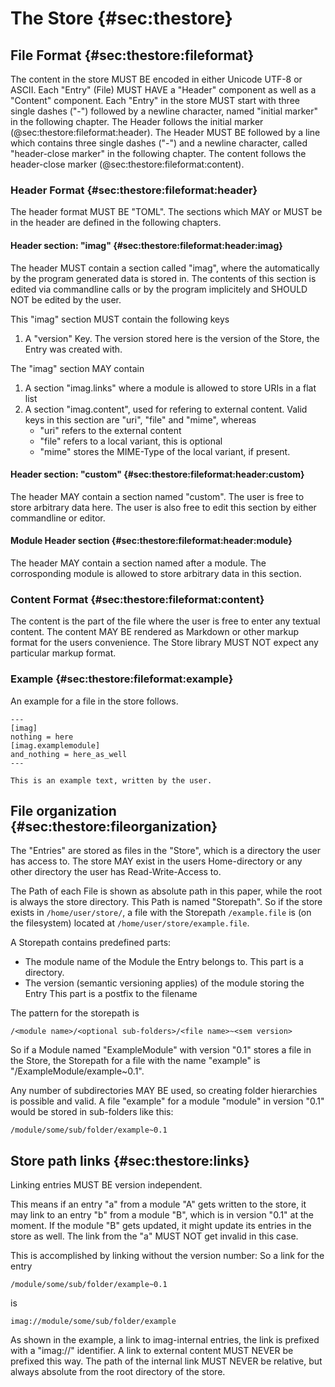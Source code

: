 # The Store {#sec:thestore}

## File Format {#sec:thestore:fileformat}

The content in the store MUST BE encoded in either Unicode UTF-8 or ASCII.
Each "Entry" (File) MUST HAVE a "Header" component as well as a "Content"
component.
Each "Entry" in the store MUST start with three single dashes ("-") followed
by a newline character, named "initial marker" in the following chapter.
The Header follows the initial marker (@sec:thestore:fileformat:header).
The Header MUST BE followed by a line which contains three single dashes ("-")
and a newline character, called "header-close marker" in the following
chapter.
The content follows the header-close marker (@sec:thestore:fileformat:content).

### Header Format {#sec:thestore:fileformat:header}

The header format MUST BE "TOML".
The sections which MAY or MUST be in the header are defined in the following
chapters.

#### Header section: "imag" {#sec:thestore:fileformat:header:imag}

The header MUST contain a section called "imag", where the automatically by the
program generated data is stored in.
The contents of this section is edited via commandline calls or by the
program implicitely and SHOULD NOT be edited by the user.

This "imag" section MUST contain the following keys

1. A "version" Key. The version stored here is the version of the Store, the
   Entry was created with.

The "imag" section MAY contain

1. A section "imag.links" where a module is allowed to store URIs in a flat
   list
1. A section "imag.content", used for refering to external content.
   Valid keys in this section are "uri", "file" and "mime", whereas
     - "uri" refers to the external content
     - "file" refers to a local variant, this is optional
     - "mime" stores the MIME-Type of the local variant, if present.

#### Header section: "custom" {#sec:thestore:fileformat:header:custom}

The header MAY contain a section named "custom".
The user is free to store arbitrary data here.
The user is also free to edit this section by either commandline or editor.

#### Module Header section {#sec:thestore:fileformat:header:module}

The header MAY contain a section named after a module.
The corrosponding module is allowed to store arbitrary data in this section.

### Content Format {#sec:thestore:fileformat:content}

The content is the part of the file where the user is free to enter any
textual content.
The content MAY BE rendered as Markdown or other markup format for the users
convenience.
The Store library MUST NOT expect any particular markup format.

### Example {#sec:thestore:fileformat:example}

An example for a file in the store follows.

```
---
[imag]
nothing = here
[imag.examplemodule]
and_nothing = here_as_well
---

This is an example text, written by the user.

```

## File organization {#sec:thestore:fileorganization}

The "Entries" are stored as files in the "Store", which is a directory the
user has access to.
The store MAY exist in the users Home-directory or any other directory the
user has Read-Write-Access to.

The Path of each File is shown as absolute path in this paper, while the root
is always the store directory.
This Path is named "Storepath".
So if the store exists in `/home/user/store/`, a file with the Storepath
`/example.file` is (on the filesystem) located at
`/home/user/store/example.file`.

A Storepath contains predefined parts:

* The module name of the Module the Entry belongs to.
  This part is a directory.
* The version (semantic versioning applies) of the module storing the Entry
  This part is a postfix to the filename

The pattern for the storepath is

```
/<module name>/<optional sub-folders>/<file name>~<sem version>
```

So if a Module named "ExampleModule" with version "0.1" stores a file in the
Store, the Storepath for a file with the name "example" is
"/ExampleModule/example~0.1".

Any number of subdirectories MAY BE used, so creating folder hierarchies is
possible and valid.
A file "example" for a module "module" in version "0.1" would be stored in
sub-folders like this:

```
/module/some/sub/folder/example~0.1
```

## Store path links {#sec:thestore:links}

Linking entries MUST BE version independent.

This means if an entry "a" from a module "A" gets written to the store, it may
link to an entry "b" from a module "B", which is in version "0.1" at the moment.
If the module "B" gets updated, it might update its entries in the store as
well.
The link from the "a" MUST NOT get invalid in this case.

This is accomplished by linking without the version number: So a link for the
entry

```
/module/some/sub/folder/example~0.1
```

is

```
imag://module/some/sub/folder/example
```

As shown in the example, a link to imag-internal entries, the link is prefixed
with a "imag://" identifier.
A link to external content MUST NEVER be prefixed this way.
The path of the internal link MUST NEVER be relative, but always absolute from
the root directory of the store.

